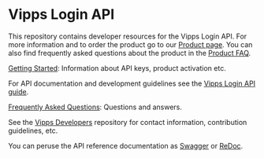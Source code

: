 # Vipps Login API
This repository contains developer resources for the Vipps Login API.
For more information and to order the product go to our [Product page](https://www.vipps.no/produkter-og-tjenester/bedrift/innlogging-og-identifisering/logg-inn-med-vipps/). You can also find frequently asked questions about the product in the [Product FAQ](https://vipps.no/hjelp/vipps/vipps-logg-inn). 

[Getting Started](https://github.com/vippsas/vipps-developers/blob/master/vipps-getting-started.md): Information about API keys, product activation etc.

For API documentation and development guidelines see the [Vipps Login API guide](https://github.com/vippsas/vipps-login-api/blob/master/vipps-login-api.md).

[Frequently Asked Questions](https://github.com/vippsas/vipps-login-api/blob/master/vipps-login-faq.md): Questions and answers.

See the [Vipps Developers](https://github.com/vippsas/vipps-developers) repository for contact information, contribution guidelines, etc.

You can peruse the API reference documentation as [Swagger](https://vippsas.github.io/vipps-login-api/) or [ReDoc](https://vippsas.github.io/vipps-login-api/redoc.html).
